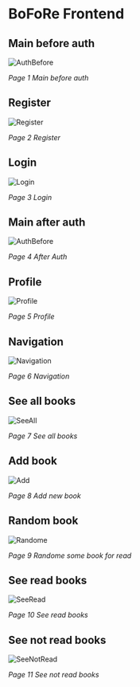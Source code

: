# BoFoRe Frontend
## Main before auth

![AuthBefore](.\AuthBe.png "AuthBefore")

*Page 1  Main before auth*

## Register
![Register](.\Register.png "Register")

*Page 2  Register*

## Login

![Login](.\Login.png "Login")

*Page 3  Login*

## Main after auth

![AuthBefore](.\AuthAfter.png "AuthBefore")

*Page 4  After Auth*

## Profile

![Profile](.\Profile.png "Profile")

*Page 5  Profile*

## Navigation

![Navigation](.\NavBook.png "Navigation")

*Page 6  Navigation*

## See all books

![SeeAll](.\SeeAll.png "SeeAll")

*Page 7  See all books*

## Add book

![Add](.\Add.png "Add Book")

*Page 8  Add new book*

## Random book

![Randome](.\Rand.png "Randome")

*Page 9  Randome some book for read*

## See read books

![SeeRead](.\Read.png "See read books")

*Page 10  See read books*

## See not read books

![SeeNotRead](.\NotRead.png "See not read books")

*Page 11  See not read books*

